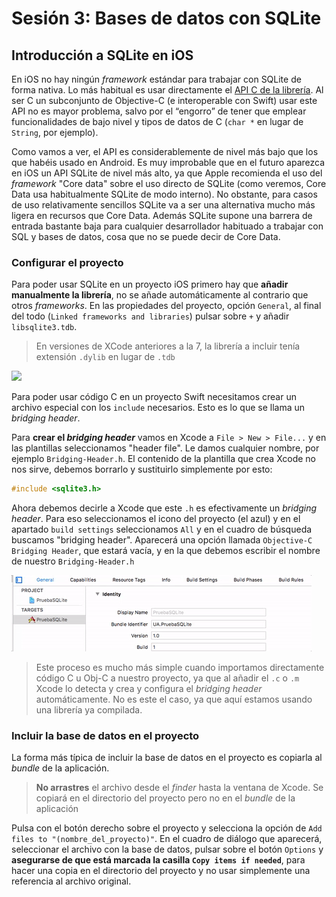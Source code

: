 # Sesión 3: Bases de datos con SQLite

## Introducción a SQLite en iOS

En iOS no hay ningún *framework* estándar para trabajar con SQLite de forma nativa. Lo más habitual es usar directamente el [API C de la librería](http://www.sqlite.org/c3ref/intro.html). Al ser C un subconjunto de Objective-C (e interoperable con Swift) usar este API no es mayor problema, salvo por el “engorro” de tener que emplear funcionalidades de bajo nivel y tipos de datos de C (`char *` en lugar de `String`, por ejemplo).

Como vamos a ver, el API es considerablemente de nivel más bajo que los que habéis usado en Android. Es muy improbable que en el futuro aparezca en iOS un API SQLite de nivel más alto, ya que Apple recomienda el uso del *framework* "Core data" sobre el uso directo de SQLite (como veremos, Core Data usa habitualmente SQLite de modo interno). No obstante, para casos de uso relativamente sencillos SQLite va a ser una alternativa mucho más ligera en recursos que Core Data. Además SQLite supone una barrera de entrada bastante baja para cualquier desarrollador habituado a trabajar con SQL y bases de datos, cosa que no se puede decir de Core Data.

### Configurar el proyecto

Para poder usar SQLite en un proyecto iOS primero hay que **añadir manualmente la librería**, no se añade automáticamente al contrario que otros *frameworks*. En las propiedades del proyecto, opción `General`, al final del todo (`Linked frameworks and libraries`) pulsar sobre `+` y añadir `libsqlite3.tdb`.

> En versiones de XCode anteriores a la 7, la librería a incluir tenía extensión `.dylib` en lugar de `.tdb`

![](add_lib_sqlite.gif)

Para poder usar código C en un proyecto Swift necesitamos crear un archivo especial con los `include` necesarios. Esto es lo que se llama un *bridging header*.

Para **crear el *bridging header*** vamos en Xcode a `File > New > File...` y en las plantillas seleccionamos "header file". Le damos cualquier nombre, por ejemplo `Bridging-Header.h`. El contenido de la plantilla que crea Xcode no nos sirve, debemos borrarlo y sustituirlo simplemente por esto:

```c
#include <sqlite3.h>
```

Ahora debemos decirle a Xcode que este `.h` es efectivamente un *bridging header*. Para eso seleccionamos el icono del proyecto (el azul) y en el apartado `build settings` seleccionamos `All` y en el cuadro de búsqueda buscamos "bridging header". Aparecerá una opción llamada `Objective-C Bridging Header`, que estará vacía, y en la que debemos escribir el nombre de nuestro `Bridging-Header.h`

![](img/bridging-header.gif)

> Este proceso es mucho más simple cuando importamos directamente código C u Obj-C a nuestro proyecto, ya que al añadir el `.c` o `.m` Xcode lo detecta y crea y configura el *bridging header* automáticamente. No es este el caso, ya que aquí estamos usando una librería ya compilada. 

### Incluir la base de datos en el proyecto

La forma más típica de incluir la base de datos en el proyecto es copiarla al *bundle* de la aplicación. 

> **No arrastres** el archivo desde el *finder* hasta la ventana de Xcode. Se copiará en el directorio del proyecto pero no en el *bundle* de la aplicación

Pulsa con el botón derecho sobre el proyecto y selecciona la opción de `Add files to "(nombre_del_proyecto)"`. En el cuadro de diálogo que aparecerá, seleccionar el archivo con la base de datos, pulsar sobre el botón `Options` y **asegurarse de que está marcada la casilla `Copy items if needed`**, para hacer una copia en el directorio del proyecto y no usar simplemente una referencia al archivo original.




